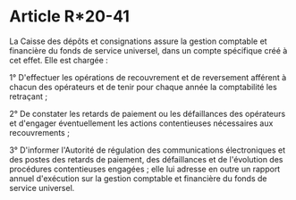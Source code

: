 # Article R*20-41

La Caisse des dépôts et consignations assure la gestion comptable et financière du fonds de service universel, dans un compte spécifique créé à cet effet. Elle est chargée :

1° D'effectuer les opérations de recouvrement et de reversement afférent à chacun des opérateurs et de tenir pour chaque année la comptabilité les retraçant ;

2° De constater les retards de paiement ou les défaillances des opérateurs et d'engager éventuellement les actions contentieuses nécessaires aux recouvrements ;

3° D'informer l'Autorité de régulation des communications électroniques et des postes des retards de paiement, des défaillances et de l'évolution des procédures contentieuses engagées ; elle lui adresse en outre un rapport annuel d'exécution sur la gestion comptable et financière du fonds de service universel.